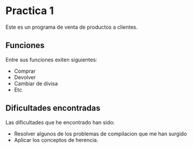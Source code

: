 # Practica 1
 Este es un programa de venta de productos a clientes. 
 
 ## Funciones
 Entre sus funciones exiten siguientes:
- Comprar
- Devolver
- Cambiar de divisa
- Etc
 
 ## Dificultades encontradas
 Las dificultades que he encontrado han sido:
- Resolver algunos de los problemas de compilacion que me han surgido
- Aplicar los conceptos de herencia.
 
